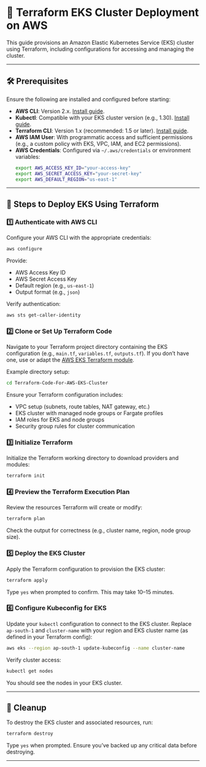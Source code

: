 # 🚀 Terraform EKS Cluster Deployment on AWS

This guide provisions an Amazon Elastic Kubernetes Service (EKS) cluster using Terraform, including configurations for accessing and managing the cluster.

---

## 🛠️ Prerequisites

Ensure the following are installed and configured before starting:

- **AWS CLI**: Version 2.x. [Install guide](https://docs.aws.amazon.com/cli/latest/userguide/install-cliv2.html).
- **Kubectl**: Compatible with your EKS cluster version (e.g., 1.30). [Install guide](https://kubernetes.io/docs/tasks/tools/install-kubectl/).
- **Terraform CLI**: Version 1.x (recommended: 1.5 or later). [Install guide](https://developer.hashicorp.com/terraform/install).
- **AWS IAM User**: With programmatic access and sufficient permissions (e.g., a custom policy with EKS, VPC, IAM, and EC2 permissions).
- **AWS Credentials**: Configured via `~/.aws/credentials` or environment variables:
  ```bash
  export AWS_ACCESS_KEY_ID="your-access-key"
  export AWS_SECRET_ACCESS_KEY="your-secret-key"
  export AWS_DEFAULT_REGION="us-east-1"
  ```

---

## 🧪 Steps to Deploy EKS Using Terraform

### 1️⃣ Authenticate with AWS CLI

Configure your AWS CLI with the appropriate credentials:

```bash
aws configure
```

Provide:

- AWS Access Key ID
- AWS Secret Access Key
- Default region (e.g., `us-east-1`)
- Output format (e.g., `json`)

Verify authentication:

```bash
aws sts get-caller-identity
```

### 2️⃣ Clone or Set Up Terraform Code

Navigate to your Terraform project directory containing the EKS configuration (e.g., `main.tf`, `variables.tf`, `outputs.tf`). If you don’t have one, use or adapt the [AWS EKS Terraform module](https://registry.terraform.io/modules/terraform-aws-modules/eks/aws/latest).

Example directory setup:

```bash
cd Terraform-Code-For-AWS-EKS-Cluster
```

Ensure your Terraform configuration includes:

- VPC setup (subnets, route tables, NAT gateway, etc.)
- EKS cluster with managed node groups or Fargate profiles
- IAM roles for EKS and node groups
- Security group rules for cluster communication

### 3️⃣ Initialize Terraform

Initialize the Terraform working directory to download providers and modules:

```bash
terraform init
```

### 4️⃣ Preview the Terraform Execution Plan

Review the resources Terraform will create or modify:

```bash
terraform plan
```

Check the output for correctness (e.g., cluster name, region, node group size).

### 5️⃣ Deploy the EKS Cluster

Apply the Terraform configuration to provision the EKS cluster:

```bash
terraform apply
```

Type `yes` when prompted to confirm. This may take 10–15 minutes.

### 6️⃣ Configure Kubeconfig for EKS

Update your `kubectl` configuration to connect to the EKS cluster. Replace `ap-south-1` and `cluster-name` with your region and EKS cluster name (as defined in your Terraform config):

```bash
aws eks --region ap-south-1 update-kubeconfig --name cluster-name
```

Verify cluster access:

```bash
kubectl get nodes
```

You should see the nodes in your EKS cluster.

---

## 🧹 Cleanup

To destroy the EKS cluster and associated resources, run:

```bash
terraform destroy
```

Type `yes` when prompted. Ensure you’ve backed up any critical data before destroying.

---
